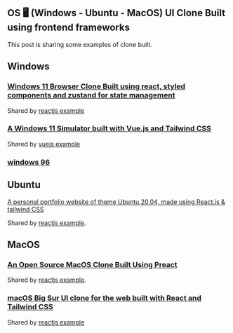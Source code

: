 ## OS 🖥️ (Windows - Ubuntu - MacOS) UI Clone Built using frontend frameworks

This post is sharing some examples of clone built.

## Windows

### [Windows 11 Browser Clone Built using react, styled components and zustand for state management](https://windows11-browser-clone.netlify.app/)

Shared by [reactjs example](https://reactjsexample.com/windows-11-browser-clone-built-using-react-styled-components-and-zustand-for-state-management/)

### [A Windows 11 Simulator built with Vue.js and Tailwind CSS](https://bilalbentoumi.github.io/win11-vue/)

Shared by [vuejs example](https://vuejsexamples.com/a-windows-11-simulator-built-with-vue-js-and-tailwind-css/)

### [windows 96](https://windows96.net/)

## Ubuntu

[A personal portfolio website of theme Ubuntu 20.04, made using React.js & tailwind CSS](https://vivek9patel.github.io/)

Shared by [reactjs example](https://reactjsexample.com/a-personal-portfolio-website-of-theme-ubuntu-20-04-made-using-react-js-tailwind-css/).

## MacOS

### [An Open Source MacOS Clone Built Using Preact](https://macos-preact.vercel.app/)

Shared by [reactjs example](https://reactjsexample.com/an-open-source-macos-clone-built-using-preact/).

### [macOS Big Sur UI clone for the web built with React and Tailwind CSS]()

Shared by [reactjs example](https://reactjsexample.com/macos-big-sur-ui-clone-for-the-web-built-with-react-and-tailwind-css/)